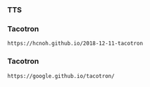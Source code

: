 ### TTS

### Tacotron

    https://hcnoh.github.io/2018-12-11-tacotron

### Tacotron

    https://google.github.io/tacotron/
